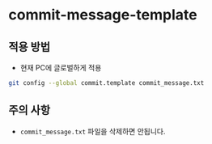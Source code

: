 # commit-message-template
## 적용 방법
- 현재 PC에 글로벌하게 적용
```bash
git config --global commit.template commit_message.txt
```
## 주의 사항
- `commit_message.txt` 파일을 삭제하면 안됩니다.
